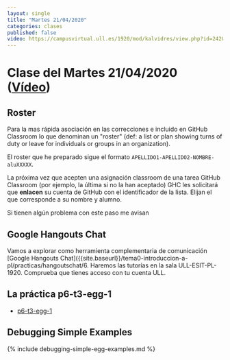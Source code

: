 ```yaml
---
layout: single
title: "Martes 21/04/2020"
categories: clases
published: false
video: https://campusvirtual.ull.es/1920/mod/kalvidres/view.php?id=242043
---
```


# Clase del Martes 21/04/2020  ([Vídeo]({{page.video}}))

## Roster

Para la mas rápida asociación en las correcciones e incluido en GitHub Classroom lo que denominan un "roster" (def: a list or plan showing turns of duty or leave for individuals or groups in an organization). 

El roster  que he preparado sigue el formato 
`APELLIDO1-APELLIDO2-NOMBRE-aluXXXXX`.

La próxima vez que acepten una asignación classroom de una tarea GitHub Classroom (por ejemplo, la última si no la han aceptado)  GHC les solicitará que **enlacen** su cuenta de GitHub con el identificador de la lista. Elijan el que corresponde a su nombre y alumno.

Si tienen algún problema con este paso me avisan

## Google Hangouts Chat

Vamos a explorar como herramienta complementaria de comunicación [Google Hangouts Chat]({{site.baseurl}}/tema0-introduccion-a-pl/practicas/hangoutschat/6. 
Haremos las tutorías en la sala ULL-ESIT-PL-1920. Comprueba que tienes acceso con tu cuenta ULL.

## La práctica p6-t3-egg-1

* [p6-t3-egg-1]({{site.baseurl}}/tema3-analisis-descendente-predictivo-recursivo/practicas/p6-t3-egg-1/)

## Debugging Simple Examples

{% include debugging-simple-egg-examples.md %}